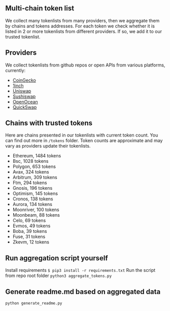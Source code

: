 
## Multi-chain token list 
We collect many tokenlists from many providers, then we aggregate them by chains and tokens addresses. 
For each token we check whether it is listed in 2 or more tokenlists from different providers. If so, 
we add it to our trusted tokenlist.

## Providers
We collect tokenlists from github repos or open APIs from various platforms, currently:
- [CoinGecko](https://www.coingecko.com/)
- [1inch](https://app.1inch.io/)
- [Uniswap](https://uniswap.org/)
- [Sushiswap](https://www.sushi.com/)
- [OpenOcean](https://openocean.finance/)
- [QuickSwap](https://quickswap.exchange/#/swap)

## Chains with trusted tokens
Here are chains presented in our tokenlists with current token count. You can find out more in `/tokens` folder.
Token counts are approximate and may vary as providers update their tokenlists.
- Ethereum, 1484 tokens
- Bsc, 1028 tokens
- Polygon, 653 tokens
- Avax, 324 tokens
- Arbitrum, 309 tokens
- Ftm, 294 tokens
- Gnosis, 196 tokens
- Optimism, 145 tokens
- Cronos, 138 tokens
- Aurora, 134 tokens
- Moonriver, 100 tokens
- Moonbeam, 88 tokens
- Celo, 69 tokens
- Evmos, 49 tokens
- Boba, 39 tokens
- Fuse, 31 tokens
- Zkevm, 12 tokens

## Run aggregation script yourself
Install requirements
```$ pip3 install -r requirements.txt```
Run the script from repo root folder
```python3 aggregate_tokens.py```
## Generate readme.md based on aggregated data
```bash
python generate_readme.py
```
